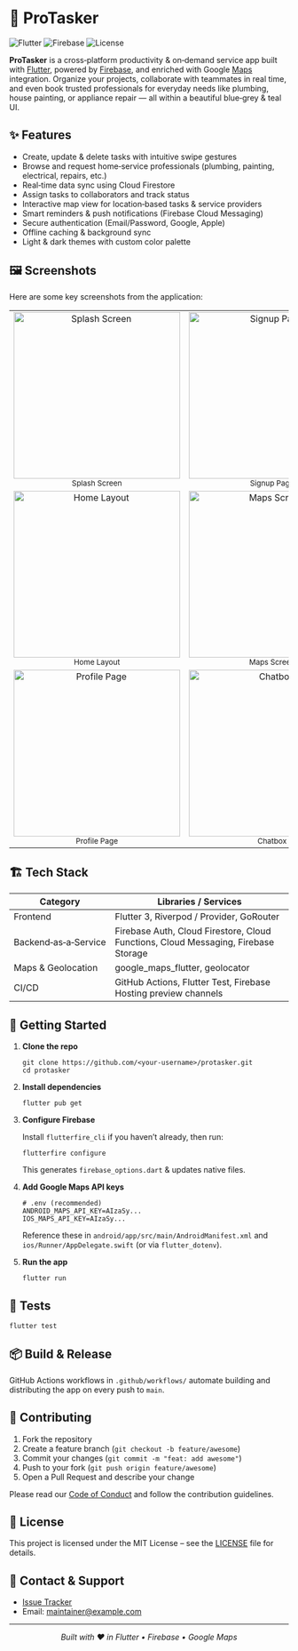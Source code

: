 
</head>
<body>
  <h1>🚀 ProTasker</h1>
  <p class="badges">
    <img src="https://img.shields.io/badge/Flutter-3.x-blue?logo=flutter" alt="Flutter" />
    <img src="https://img.shields.io/badge/Firebase-v11-orange?logo=firebase" alt="Firebase" />
    <img src="https://img.shields.io/badge/License-MIT-green" alt="License" />
  </p>
  <p>
    <strong>ProTasker</strong> is a cross‑platform productivity & on‑demand service app built with
    <a href="https://flutter.dev" target="_blank" rel="noopener">Flutter</a>, powered by
    <a href="https://firebase.google.com" target="_blank" rel="noopener">Firebase</a>, and enriched with Google
    <a href="https://developers.google.com/maps" target="_blank" rel="noopener">Maps</a> integration. Organize your
    projects, collaborate with teammates in real time, and even book trusted professionals for everyday needs like
    plumbing, house painting, or appliance repair — all within a beautiful blue‑grey & teal UI.
  </p>

  <h2>✨ Features</h2>
  <ul>
    <li>Create, update & delete tasks with intuitive swipe gestures</li>
    <li>Browse and request home‑service professionals (plumbing, painting, electrical, repairs, etc.)</li>
    <li>Real‑time data sync using Cloud Firestore</li>
    <li>Assign tasks to collaborators and track status</li>
    <li>Interactive map view for location‑based tasks & service providers</li>
    <li>Smart reminders & push notifications (Firebase Cloud Messaging)</li>
    <li>Secure authentication (Email/Password, Google, Apple)</li>
    <li>Offline caching & background sync</li>
    <li>Light & dark themes with custom color palette</li>
  </ul>

  <h2>🖼️ Screenshots</h2>

Here are some key screenshots from the application:

<table>
  <tr>
    <td align="center">
      <img src="https://github.com/user-attachments/assets/0420452f-e328-49ed-996b-82fc75b9f1a1" alt="Splash Screen" width="300"/><br/>
      <sub>Splash Screen</sub>
    </td>
    <td align="center">
      <img src="https://github.com/user-attachments/assets/3efcc49a-02bf-4d61-94c3-b3f0fc7edc33" alt="Signup Page" width="300"/><br/>
      <sub>Signup Page</sub>
    </td>
    <td align="center">
      <img src="https://github.com/user-attachments/assets/9458da61-1848-45d4-bb93-20acdcaa9321" alt="Login Page" width="300"/><br/>
      <sub>Login Page</sub>
    </td>
  </tr>
  <tr>
    <td align="center">
      <img src="https://github.com/user-attachments/assets/d290db59-9ed9-4c4d-9f83-1f230eb6cce9" alt="Home Layout" width="300"/><br/>
      <sub>Home Layout</sub>
    </td>
    <td align="center">
      <img src="https://github.com/user-attachments/assets/c130989f-a770-4dad-a57b-a850cf9bec12" alt="Maps Screen" width="300"/><br/>
      <sub>Maps Screen</sub>
    </td>
    <td align="center">
      <img src="https://github.com/user-attachments/assets/81d7db45-735d-41ae-a67e-a2a56774da15" alt="Jobs Section" width="300"/><br/>
      <sub>Jobs Section</sub>
    </td>
  </tr>
  <tr>
    <td align="center">
      <img src="https://github.com/user-attachments/assets/6e3a1bbd-99f2-43e2-81ef-8a39eb17ee3f" alt="Profile Page" width="300"/><br/>
      <sub>Profile Page</sub>
    </td>
    <td align="center">
      <img src="https://github.com/user-attachments/assets/cfd72821-ca7c-40e3-a9c7-0ab11841ecb7" alt="Chatbox" width="300"/><br/>
      <sub>Chatbox</sub>
    </td>
    <td align="center">
      <!-- Optional: Add more images or leave this cell empty -->
    </td>
  </tr>
</table>


  <h2>🏗️ Tech Stack</h2>
  <table>
    <thead>
      <tr>
        <th>Category</th>
        <th>Libraries / Services</th>
      </tr>
    </thead>
    <tbody>
      <tr>
        <td>Frontend</td>
        <td>Flutter 3, Riverpod / Provider, GoRouter</td>
      </tr>
      <tr>
        <td>Backend‑as‑a‑Service</td>
        <td>Firebase Auth, Cloud Firestore, Cloud Functions, Cloud Messaging, Firebase Storage</td>
      </tr>
      <tr>
        <td>Maps & Geolocation</td>
        <td>google_maps_flutter, geolocator</td>
      </tr>
      <tr>
        <td>CI/CD</td>
        <td>GitHub Actions, Flutter Test, Firebase Hosting preview channels</td>
      </tr>
    </tbody>
  </table>

  <h2>🚀 Getting Started</h2>
  <ol>
    <li>
      <strong>Clone the repo</strong>
      <pre><code>git clone https://github.com/&lt;your‑username&gt;/protasker.git
cd protasker</code></pre>
    </li>
    <li>
      <strong>Install dependencies</strong>
      <pre><code>flutter pub get</code></pre>
    </li>
    <li>
      <strong>Configure Firebase</strong>
      <p>
        Install <code>flutterfire_cli</code> if you haven’t already, then run:
      </p>
      <pre><code>flutterfire configure</code></pre>
      <p>This generates <code>firebase_options.dart</code> & updates native files.</p>
    </li>
    <li>
      <strong>Add Google Maps API keys</strong>
      <pre><code># .env (recommended)
ANDROID_MAPS_API_KEY=AIzaSy...
IOS_MAPS_API_KEY=AIzaSy...</code></pre>
      <p>
        Reference these in <code>android/app/src/main/AndroidManifest.xml</code> and
        <code>ios/Runner/AppDelegate.swift</code> (or via <code>flutter_dotenv</code>).
      </p>
    </li>
    <li>
      <strong>Run the app</strong>
      <pre><code>flutter run</code></pre>
    </li>
  </ol>

  <h2>🧪 Tests</h2>
  <pre><code>flutter test</code></pre>

  <h2>📦 Build & Release</h2>
  <p>
    GitHub Actions workflows in <code>.github/workflows/</code> automate building and distributing the app on every push to
    <code>main</code>.
  </p>

  <h2>🤝 Contributing</h2>
  <ol>
    <li>Fork the repository</li>
    <li>Create a feature branch (<code>git checkout -b feature/awesome</code>)</li>
    <li>Commit your changes (<code>git commit -m "feat: add awesome"</code>)</li>
    <li>Push to your fork (<code>git push origin feature/awesome</code>)</li>
    <li>Open a Pull Request and describe your change</li>
  </ol>
  <p>
    Please read our <a href="CODE_OF_CONDUCT.md">Code of Conduct</a> and follow the contribution guidelines.
  </p>

  <h2>📄 License</h2>
  <p>
    This project is licensed under the MIT License – see the
    <a href="LICENSE">LICENSE</a> file for details.
  </p>

  <h2>💬 Contact & Support</h2>
  <ul>
    <li><a href="https://github.com/&lt;your‑username&gt;/protasker/issues">Issue Tracker</a></li>
    <li>Email: <a href="mailto:maintainer@example.com">maintainer@example.com</a></li>
  </ul>

  <hr />
  <p align="center">
    <em>Built with ❤️ in Flutter • Firebase • Google Maps</em>
  </p>
</body>
</html>
